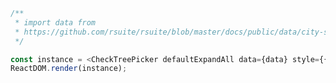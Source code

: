 <!--start-code-->

```js
/**
 * import data from
 * https://github.com/rsuite/rsuite/blob/master/docs/public/data/city-simplified.json
 */

const instance = <CheckTreePicker defaultExpandAll data={data} style={{ width: 280 }} />;
ReactDOM.render(instance);
```

<!--end-code-->
